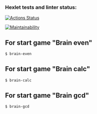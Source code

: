 ### Hexlet tests and linter status:
[![Actions Status](https://github.com/rustam-1108d/frontend-project-44/workflows/hexlet-check/badge.svg)](https://github.com/rustam-1108d/frontend-project-44/actions)

[![Maintainability](https://api.codeclimate.com/v1/badges/be164294ceb19af434be/maintainability)](https://codeclimate.com/github/rustam-1108d/frontend-project-44/maintainability)

## For start game "Brain even"
```sh
$ brain-even
```

## For start game "Brain calc"
```sh
$ brain-calc
```

## For start game "Brain gcd"
```sh
$ brain-gcd
```